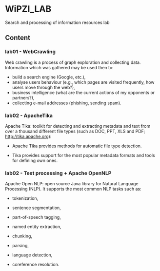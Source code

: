 # WiPZI_LAB
Search and processing of information resources lab

## Content ##

### lab01 - WebCrawling ###

Web crawling is a process of graph exploration and collecting data. Information which was gathered may be used then to:

* build a search engine (Google, etc.),
* analyse users behaviour (e.g., which pages are visited frequently, how users move
through the web?),
* business intelligence (what are the current actions of my opponents or partners?),
* collecting e-mail addresses (phishing, sending spam). 

### lab02 - ApacheTika ###

Apache Tika: toolkit for detecting and extracting metadata and text from over
a thousand different file types (such as DOC, PPT, XLS and PDF; http://tika.apache.org):

* Apache Tika provides methods for automatic file type detection.

* Tika provides support for the most popular metadata formats and tools for defining own
ones.

### lab02 - Text processing + Apache OpenNLP ###

Apache Open NLP: open source Java library for Natural Language Processing (NLP). It 
supports the most common NLP tasks such as:

* tokenization,

* sentence segmentation,

* part-of-speech tagging,

* named entity extraction,

* chunking,

* parsing,

* language detection,

* coreference resolution.
